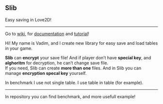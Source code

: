 <h2 id="slib">Slib</h2>

<p>Easy saving in Love2D!</p>

<hr>

<p>Go to <a href="https://github.com/Snuux/Slib/wiki">wiki</a>, for <a href="https://github.com/Snuux/Slib/wiki/Documentation">documentation</a> and <a href="https://github.com/Snuux/Slib/wiki/Tutorial">tutorial</a>!</p>

<p>Hi! My name is Vadim, and I create new library for easy save and load tables in your game.</p>

<p><strong>Slib</strong> can <strong>encrypt</strong> your save file! And if player don’t have <strong>special key</strong>, and <strong>alghoritm</strong> for decryption, he can’t change save file. <br>
If you need, Slib can create <strong>more than one</strong> files. And in Slib you can manage <strong>encryption specal key</strong> yourself.</p>

<p>In benchmark I use not single table. I use table in table (for example).</p>

<hr>

<p>In repository you can find benchmark, and more usefull example!</p>